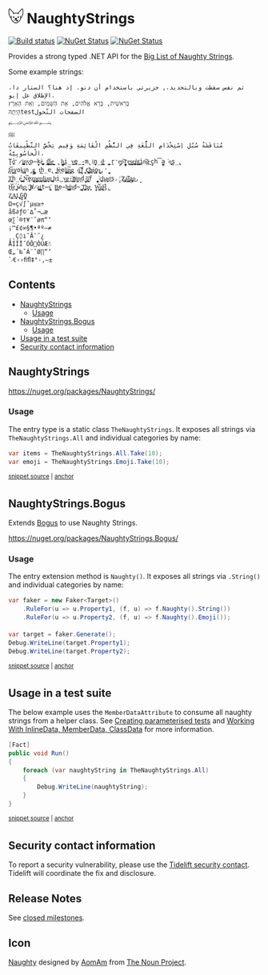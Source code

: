 <!--
GENERATED FILE - DO NOT EDIT
This file was generated by [MarkdownSnippets](https://github.com/SimonCropp/MarkdownSnippets).
Source File: /readme.source.md
To change this file edit the source file and then run MarkdownSnippets.
-->

# <img src="/src/icon.png" height="30px"> NaughtyStrings

[![Build status](https://ci.appveyor.com/api/projects/status/3tyay4ixlsgf2rcj/branch/master?svg=true)](https://ci.appveyor.com/project/SimonCropp/NaughtyStrings)
[![NuGet Status](https://img.shields.io/nuget/v/NaughtyStrings.svg?label=NaughtyStrings)](https://www.nuget.org/packages/NaughtyStrings/)
[![NuGet Status](https://img.shields.io/nuget/v/NaughtyStrings.Bogus.svg?label=NaughtyStrings.Bogus)](https://www.nuget.org/packages/NaughtyStrings.Bogus/)

Provides a strong typed .NET API for the [Big List of Naughty Strings](https://github.com/minimaxir/big-list-of-naughty-strings).

Some example strings:

```
ثم نفس سقطت وبالتحديد،, جزيرتي باستخدام أن دنو. إذ هنا؟ الستار دا، الإطلاق عل إيو.
בְּרֵאשִׁית, בָּרָא אֱלֹהִים, אֵת הַשָּׁמַיִם, וְאֵת הָאָרֶץ
הָיְתָהtestالصفحات التّحول
﷽
ﷺ
مُنَاقَشَةُ سُبُلِ اِسْتِخْدَامِ اللُّغَةِ فِي النُّظُمِ الْقَائِمَةِ وَفِيم يَخُصَّ التَّطْبِيقَاتُ الْحاسُوبِيَّةُ، 
Ṱ̺̺̕o͞ ̷i̲̬͇̪͙n̝̗͕v̟̜̘̦͟o̶̙̰̠kè͚̮̺̪̹̱̤ ̖t̝͕̳̣̻̪͞h̼͓̲̦̳̘̲e͇̣̰̦̬͎ ̢̼̻̱̘h͚͎͙̜̣̲ͅi̦̲̣̰̤v̻͍e̺̭̳̪̰-m̢iͅn̖̺̞̲̯̰d̵̼̟͙̩̼̘̳ ̞̥̱̳̭r̛̗̘e͙p͠r̼̞̻̭̗e̺̠̣͟s̘͇̳͍̝͉e͉̥̯̞̲͚̬͜ǹ̬͎͎̟̖͇̤t͍̬̤͓̼̭͘ͅi̪̱n͠g̴͉ ͏͉ͅc̬̟h͡a̫̻̯͘o̫̟̖͍̙̝͉s̗̦̲.̨̹͈̣
̡͓̞ͅI̗̘̦͝n͇͇͙v̮̫ok̲̫̙͈i̖͙̭̹̠̞n̡̻̮̣̺g̲͈͙̭͙̬͎ ̰t͔̦h̞̲e̢̤ ͍̬̲͖f̴̘͕̣è͖ẹ̥̩l͖͔͚i͓͚̦͠n͖͍̗͓̳̮g͍ ̨o͚̪͡f̘̣̬ ̖̘͖̟͙̮c҉͔̫͖͓͇͖ͅh̵̤̣͚͔á̗̼͕ͅo̼̣̥s̱͈̺̖̦̻͢.̛̖̞̠̫̰
̗̺͖̹̯͓Ṯ̤͍̥͇͈h̲́e͏͓̼̗̙̼̣͔ ͇̜̱̠͓͍ͅN͕͠e̗̱z̘̝̜̺͙p̤̺̹͍̯͚e̠̻̠͜r̨̤͍̺̖͔̖̖d̠̟̭̬̝͟i̦͖̩͓͔̤a̠̗̬͉̙n͚͜ ̻̞̰͚ͅh̵͉i̳̞v̢͇ḙ͎͟-҉̭̩̼͔m̤̭̫i͕͇̝̦n̗͙ḍ̟ ̯̲͕͞ǫ̟̯̰̲͙̻̝f ̪̰̰̗̖̭̘͘c̦͍̲̞͍̩̙ḥ͚a̮͎̟̙͜ơ̩̹͎s̤.̝̝ ҉Z̡̖̜͖̰̣͉̜a͖̰͙̬͡l̲̫̳͍̩g̡̟̼̱͚̞̬ͅo̗͜.̟
̦H̬̤̗̤͝e͜ ̜̥̝̻͍̟́w̕h̖̯͓o̝͙̖͎̱̮ ҉̺̙̞̟͈W̷̼̭a̺̪͍į͈͕̭͙̯̜t̶̼̮s̘͙͖̕ ̠̫̠B̻͍͙͉̳ͅe̵h̵̬͇̫͙i̹͓̳̳̮͎̫̕n͟d̴̪̜̖ ̰͉̩͇͙̲͞ͅT͖̼͓̪͢h͏͓̮̻e̬̝̟ͅ ̤̹̝W͙̞̝͔͇͝ͅa͏͓͔̹̼̣l̴͔̰̤̟͔ḽ̫.͕
Z̮̞̠͙͔ͅḀ̗̞͈̻̗Ḷ͙͎̯̹̞͓G̻O̭̗̮
Ω≈ç√∫˜µ≤≥÷
åß∂ƒ©˙∆˚¬…æ
œ∑´®†¥¨ˆøπ“‘
¡™£¢∞§¶•ªº–≠
¸˛Ç◊ı˜Â¯˘¿
ÅÍÎÏ˝ÓÔÒÚÆ☃
Œ„´‰ˇÁ¨ˆØ∏”’
`⁄€‹›ﬁﬂ‡°·‚—±
```

<!-- toc -->
## Contents

  * [NaughtyStrings](#naughtystrings)
    * [Usage](#usage)
  * [NaughtyStrings.Bogus](#naughtystringsbogus)
    * [Usage](#usage-1)
  * [Usage in a test suite](#usage-in-a-test-suite)
  * [Security contact information](#security-contact-information)<!-- endtoc -->


## NaughtyStrings

https://nuget.org/packages/NaughtyStrings/


### Usage

The entry type is a static class `TheNaughtyStrings`. It exposes all strings via `TheNaughtyStrings.All` and individual categories by name:

<!-- snippet: usage -->
<a id='snippet-usage'/></a>
```cs
var items = TheNaughtyStrings.All.Take(10);
var emoji = TheNaughtyStrings.Emoji.Take(10);
```
<sup><a href='/src/Tests/Usage.cs#L10-L15' title='File snippet `usage` was extracted from'>snippet source</a> | <a href='#snippet-usage' title='Navigate to start of snippet `usage`'>anchor</a></sup>
<!-- endsnippet -->


## NaughtyStrings.Bogus

Extends [Bogus](https://github.com/bchavez/Bogus) to use Naughty Strings.

https://nuget.org/packages/NaughtyStrings.Bogus/


### Usage


The entry extension method is `Naughty()`. It exposes all strings via `.String()` and individual categories by name:

<!-- snippet: bogususage -->
<a id='snippet-bogususage'/></a>
```cs
var faker = new Faker<Target>()
    .RuleFor(u => u.Property1, (f, u) => f.Naughty().String())
    .RuleFor(u => u.Property2, (f, u) => f.Naughty().Emoji());

var target = faker.Generate();
Debug.WriteLine(target.Property1);
Debug.WriteLine(target.Property2);
```
<sup><a href='/src/Tests/Usage.cs#L16-L26' title='File snippet `bogususage` was extracted from'>snippet source</a> | <a href='#snippet-bogususage' title='Navigate to start of snippet `bogususage`'>anchor</a></sup>
<!-- endsnippet -->


## Usage in a test suite

The below example uses the `MemberDataAttribute` to consume all naughty strings from a helper class. See [Creating parameterised tests](https://andrewlock.net/creating-parameterised-tests-in-xunit-with-inlinedata-classdata-and-memberdata/#loadingdatafromapropertyormethodonadifferentclass) and [Working With InlineData, MemberData, ClassData](http://hamidmosalla.com/2017/02/25/xunit-theory-working-with-inlinedata-memberdata-classdata/) for more information.

<!-- snippet: xUnitUsage -->
<a id='snippet-xunitusage'/></a>
```cs
[Fact]
public void Run()
{
    foreach (var naughtyString in TheNaughtyStrings.All)
    {
        Debug.WriteLine(naughtyString);
    }
}
```
<sup><a href='/src/Tests/XunitUsage.cs#L7-L16' title='File snippet `xunitusage` was extracted from'>snippet source</a> | <a href='#snippet-xunitusage' title='Navigate to start of snippet `xunitusage`'>anchor</a></sup>
<!-- endsnippet -->


## Security contact information

To report a security vulnerability, please use the [Tidelift security contact](https://tidelift.com/security). Tidelift will coordinate the fix and disclosure.


## Release Notes

See [closed milestones](../../milestones?state=closed).


## Icon

[Naughty](https://thenounproject.com/term/naughty/1777956/) designed by [AomAm](https://thenounproject.com/AomAm/) from [The Noun Project](https://thenounproject.com).
